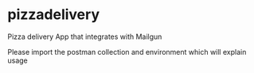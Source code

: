 # pizzadelivery
Pizza delivery App that integrates with Mailgun

Please import the postman collection and environment which will explain usage
